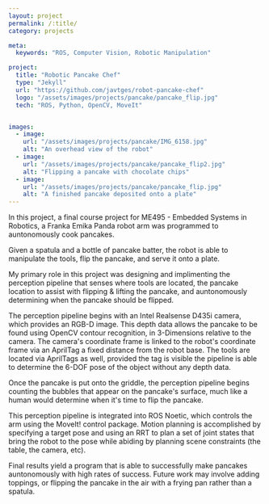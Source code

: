 ```yaml
---
layout: project
permalink: /:title/
category: projects

meta:
  keywords: "ROS, Computer Vision, Robotic Manipulation"

project:
  title: "Robotic Pancake Chef"
  type: "Jekyll"
  url: "https://github.com/javtges/robot-pancake-chef"
  logo: "/assets/images/projects/pancake/pancake_flip.jpg"
  tech: "ROS, Python, OpenCV, MoveIt"


images:
  - image:
    url: "/assets/images/projects/pancake/IMG_6158.jpg"
    alt: "An overhead view of the robot"
  - image:
    url: "/assets/images/projects/pancake/pancake_flip2.jpg"
    alt: "Flipping a pancake with chocolate chips"
  - image:
    url: "/assets/images/projects/pancake/pancake_flip.jpg"
    alt: "A finished pancake deposited onto a plate"
---
```



<p>In this project, a final course project for ME495 - Embedded Systems in Robotics, a Franka Emika Panda robot arm was programmed to auntonomously cook pancakes.

Given a spatula and a bottle of pancake batter, the robot is able to manipulate the tools, flip the pancake, and serve it onto a plate.

My primary role in this project was designing and implimenting the perception pipeline that senses where tools are located, the pancake location to assist with flipping & lifting the pancake, and auntonomously determining when the pancake should be flipped.

The perception pipeline begins with an Intel Realsense D435i camera, which provides an RGB-D image. This depth data allows the pancake to be found using OpenCV contour recognition, in 3-Dimensions relative to the camera. The camera's coordinate frame is linked to the robot's coordinate frame via an AprilTag a fixed distance from the robot base. The tools are located via AprilTags as well, provided the tag is visible the pipeline is able to determine the 6-DOF pose of the object without any depth data.

Once the pancake is put onto the griddle, the perception pipeline begins counting the bubbles that appear on the pancake's surface, much like a human would determine when it's time to flip the pancake.

This perception pipeline is integrated into ROS Noetic, which controls the arm using the MoveIt! control package. Motion planning is accomplished by specifying a target pose and using an RRT to plan a set of joint states that bring the robot to the pose while abiding by planning scene constraints (the table, the camera, etc).

Final results yield a program that is able to successfully make pancakes auntonomously with high rates of success. Future work may involve adding toppings, or flipping the pancake in the air with a frying pan rather than a spatula.</p>